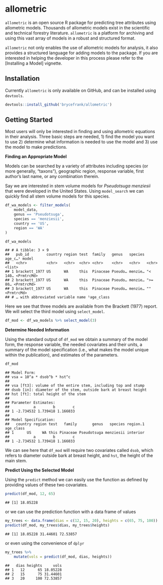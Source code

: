 allometric
================

`allometric` is an open source R package for predicting tree attributes
using allometric models. Thousands of allometric models exist in the
scientific and technical forestry literature. `allometric` is a platform
for archiving and using this vast array of models in a robust and
structured format.

`allometric` not only enables the use of allometric models for analysis,
it also provides a structured language for adding models to the package.
If you are interested in helping the developer in this process please
refer to the \[Installing a Model\] vignette.

## Installation

Currently `allometric` is only available on GitHub, and can be installed
using `devtools`.

``` r
devtools::install_github('brycefrank/allometric')
```

## Getting Started

Most users will only be interested in finding and using allometric
equations in their analysis. Three basic steps are needed, 1) find the
model you want to use 2) determine what information is needed to use the
model and 3) use the model to make predictions.

**Finding an Appropriate Model**

Models can be searched by a variety of attributes including species (or
more generally, “taxons”), geographic region, response variable, first
author’s last name, or any combination therein.

Say we are interested in stem volume models for *Pseudotsuga menziesii*
that were developed in the United States. Using `model_search` we can
quickly find all stem volume models for this species.

``` r
df_wa_models <- filter_models(
    model_data,
    genus == 'Pseudotsuga',
    species == 'menziesii',
    country == 'US',
    region == 'WA'
)

df_wa_models
```

    ## # A tibble: 3 × 9
    ##   pub_id        country region test  family   genus   species age_c…¹ model     
    ##   <chr>         <chr>   <chr>  <chr> <chr>    <chr>   <chr>   <chr>   <list>    
    ## 1 brackett_1977 US      WA     this  Pinaceae Pseudo… menzie… "< 140… <PrmtrcMd>
    ## 2 brackett_1977 US      WA     this  Pinaceae Pseudo… menzie… ">= 80… <PrmtrcMd>
    ## 3 brackett_1977 US      WA     this  Pinaceae Pseudo… menzie… ""      <PrmtrcMd>
    ## # … with abbreviated variable name ¹​age_class

Here we see that three models are available from the Brackett (1977)
report. We will select the third model using `select_model`.

``` r
df_mod <- df_wa_models %>% select_model(3)
```

**Determine Needed Information**

Using the standard output of `df_mod` we obtain a summary of the model
form, the response variable, the needed covariates and their units, a
summary of the model specification (i.e., what makes the model unique
within the publication), and estimates of the parameters.

``` r
df_mod
```

    ## Model Form: 
    ## vsa = 10^a * dsob^b * hst^c 
    ##  
    ## vsa [ft3]: volume of the entire stem, including top and stump
    ## dsob [in]: diameter of the stem, outside bark at breast height
    ## hst [ft]: total height of the stem
    ## 
    ## Parameter Estimates: 
    ##           a        b        c
    ## 1 -2.734532 1.739418 1.166033
    ## 
    ## Model Specification: 
    ##   country region test   family       genus   species region.1 age_class
    ## 1      US     WA this Pinaceae Pseudotsuga menziesii interior          
    ##           a        b        c
    ## 1 -2.734532 1.739418 1.166033

We can see here that `df_mod` will require two covariates called `dsob`,
which refers to diameter outside bark at breast height, and `hst`, the
height of the main stem.

**Predict Using the Selected Model**

Using the `predict` method we can easily use the function as defined by
providing values of these two covariates.

``` r
predict(df_mod, 12, 65)
```

    ## [1] 18.05228

or we can use the prediction function with a data frame of values

``` r
my_trees <- data.frame(dias = c(12, 15, 20), heights = c(65, 75, 100))
predict(df_mod, my_trees$dias, my_trees$heights)
```

    ## [1] 18.05228 31.44601 72.53857

or even using the convenience of `dplyr`

``` r
my_trees %>%
    mutate(vols = predict(df_mod, dias, heights))
```

    ##   dias heights     vols
    ## 1   12      65 18.05228
    ## 2   15      75 31.44601
    ## 3   20     100 72.53857

